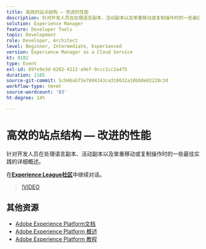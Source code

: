 ```yaml
---
title: 高效的站点结构 — 改进的性能
description: 针对开发人员在处理语言副本、活动副本以及笨重移动或复制操作时的一些最佳实践的详细概述。
solution: Experience Manager
feature: Developer Tools
topic: Development
role: Developer, Architect
level: Beginner, Intermediate, Experienced
version: Experience Manager as a Cloud Service
kt: 9182
type: Event
exl-id: 89fe9e3d-6202-4112-a9ef-9ccc1cc2a475
duration: 1165
source-git-commit: 5c946ab73e78d4243ca310032a10bb8e82228c3d
workflow-type: tm+mt
source-wordcount: '83'
ht-degree: 14%

---
```


# 高效的站点结构 — 改进的性能

针对开发人员在处理语言副本、活动副本以及笨重移动或复制操作时的一些最佳实践的详细概述。

在&#x200B;**[Experience League社区](https://adobe.ly/39DoIQT)**&#x200B;中继续对话。

>[!VIDEO](https://video.tv.adobe.com/v/337723/?quality=12&learn=on&hidetitle=true)

## 其他资源

- [Adobe Experience Platform文档](https://experienceleague.adobe.com/docs/experience-platform.html?lang=zh-Hans)
- [Adobe Experience Platform 概述](https://experienceleague.adobe.com/docs/experience-platform/landing/home.html?lang=zh-Hans)
- [Adobe Experience Platform 教程](https://experienceleague.adobe.com/docs/platform-learn/tutorials/overview.html?lang=zh-Hans)
